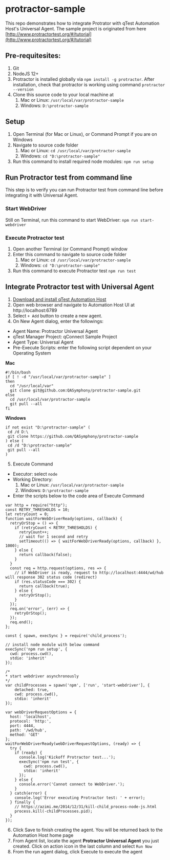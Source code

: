 # protractor-sample
This repo demonstrates how to integrate Protrator with qTest Automation Host's Universal Agent. The sample project is originated from here [http://www.protractortest.org/#/tutorial](http://www.protractortest.org/#/tutorial)

## Pre-requitesites:
1. Git
2. NodeJS 12+
3. Protractor is installed globally via `npm install -g protractor`. After installation, check that protractor is working using command `protractor --version`
4. Clone this source code to your local machine at
    1. Mac or Linux: `/usr/local/var/protractor-sample`
    2. Windows: `D:\protractor-sample`

## Setup
1. Open Terminal (for Mac or Linux), or Command Prompt if you are on Windows
2. Navigate to source code folder
    1. Mac or Linux: `cd /usr/local/var/protractor-sample`
    2. Windows: `cd "D:\protractor-sample"`
3. Run this command to install required node modules: `npm run setup`

## Run Protractor test from command line
This step is to verify you can run Protractor test from command line before integrating it with Universal Agent.

### Start WebDriver 
Still on Terminal, run this command to start WebDriver: `npm run start-webdriver`

### Execute Protractor test
1. Open another Terminal (or Command Prompt) window
2. Enter this command to navigate to source code folder
    1. Mac or Linux: `cd /usr/local/var/protractor-sample`
    2. Windows: `cd "D:\protractor-sample"`
3. Run this command to execute Protractor test `npm run test`

## Integrate Protractor test with Universal Agent
1. [Download and install qTest Automation Host](https://support.tricentis.com/community/manuals_detail.do?lang=en&version=On-Demand&module=Tricentis%20qTest%20On-Demand&url=qtest_launch/qtest_ahub_2_user_guides/download_qtest_automation_host2.htm)
2. Open web browser and navigate to Automation Host UI at http://localhost:6789 
3. Select `+ Add` button to create a new agent.
4. On New Agent dialog, enter the followings:
- Agent Name: Protractor Universal Agent
- qTest Manager Project: qConnect Sample Project
- Agent Type: Universal Agent
- Pre-Execute Scripts: enter the following script dependent on your Operating System

**Mac**
```
#!/bin/bash
if [ ! -d "/usr/local/var/protractor-sample" ]
then
  cd "/usr/local/var"
  git clone git@github.com:QASymphony/protractor-sample.git
else
  cd /usr/local/var/protractor-sample
  git pull --all
fi
```
**Windows**
```
if not exist "D:\protractor-sample" (
 cd /d D:\
 git clone https://github.com/QASymphony/protractor-sample
) else (
 cd /d "D:\protractor-sample"
 git pull --all
)
```
5. Execute Command
- Executor: select `node`
- Working Directory: 
    1. Mac or Linux: `/usr/local/var/protractor-sample`
    2. Windows: `D:\protractor-sample`  
- Enter the scripts below to the code area of Execute Command
```
var http = require("http");
const RETRY_THRESHOLDS = 10;
let retryCount = 0;
function waitForWebDriverReady(options, callback) {
  retryOrStop = () => {
    if (retryCount < RETRY_THRESHOLDS) {
      retryCount++;
      // wait for 1 second and retry
      setTimeout(() => { waitForWebDriverReady(options, callback) }, 1000);
    } else {
      return callback(false);
    }
  }
  const req = http.request(options, res => {
    // if WebDriver is ready, request to http://localhost:4444/wd/hub will response 302 status code (redirect)
    if (res.statusCode === 302) {
      return callback(true);
    } else {
      retryOrStop();
    }
  });
  req.on('error', (err) => {
    retryOrStop();
  });
  req.end();
};

const { spawn, execSync } = require('child_process');

// install node module with below command
execSync('npm run setup', {
  cwd: process.cwd(),
  stdio: 'inherit'
});

/* 
* start webdriver asynchronously 
*/
var childProcesses = spawn('npm', ['run', 'start-webdriver'], { 
	detached: true,
	cwd: process.cwd(),
	stdio: 'inherit'
});

var webDriverRequestOptions = {
  host: 'localhost',
  protocol: 'http:',
  port: 4444,
  path: '/wd/hub',
  method: 'GET'
};
waitForWebDriverReady(webDriverRequestOptions, (ready) => {
  try {
    if (ready) {
      console.log('Kickoff Protractor test...');
      execSync('npm run test', {
        cwd: process.cwd(),
        stdio: 'inherit'
      });
    } else {
      console.error('Cannot connect to WebDriver.');
    }
  } catch(error) {
    console.log('Error executing Protractor test: ' + error);
  } finally {
    // https://azimi.me/2014/12/31/kill-child_process-node-js.html
    process.kill(-childProcesses.pid);
  }
});
```
6. Click Save to finish creating the agent. You will be returned back to the Automation Host home page
7. From Agent list, locate the agent **Protractor Universal Agent** you just created. Click on action icon in the last column and select `Run Now`
8. From the run agent dialog, click Execute to execute the agent
